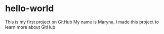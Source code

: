 # hello-world
This is my first project on GitHub
My name is Maryna, I made this project to learn more about GitHub
